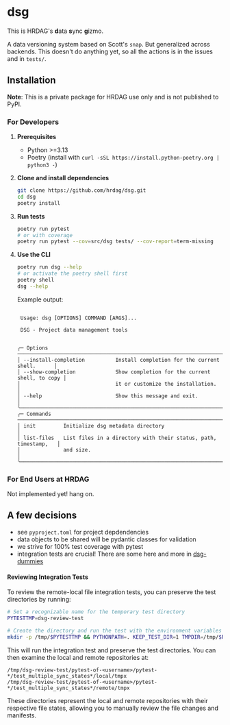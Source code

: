 # dsg

This is HRDAG's **d**ata **s**ync **g**izmo.

A data versioning system based on Scott's `snap`. But generalized across backends. This doesn't do anything yet, so all the actions is in the issues and in `tests/`.

## Installation

**Note**: This is a private package for HRDAG use only and is not published to PyPI.

### For Developers

1. **Prerequisites**
   - Python >=3.13
   - Poetry (install with `curl -sSL https://install.python-poetry.org | python3 -`)

2. **Clone and install dependencies**
   ```bash
   git clone https://github.com/hrdag/dsg.git
   cd dsg
   poetry install
   ```

3. **Run tests**
   ```bash
   poetry run pytest
   # or with coverage
   poetry run pytest --cov=src/dsg tests/ --cov-report=term-missing
   ```

4. **Use the CLI**
   ```bash
   poetry run dsg --help
   # or activate the poetry shell first
   poetry shell
   dsg --help
   ```

   Example output:
   <!--- CLI help output start --->
   ```
                                                                                   
    Usage: dsg [OPTIONS] COMMAND [ARGS]...                                         
                                                                                   
    DSG - Project data management tools                                            
                                                                                   
                                                                                   
   ╭─ Options ────────────────────────────────────────────────────────────────────╮
   │ --install-completion          Install completion for the current shell.      │
   │ --show-completion             Show completion for the current shell, to copy │
   │                               it or customize the installation.              │
   │ --help                        Show this message and exit.                    │
   ╰──────────────────────────────────────────────────────────────────────────────╯
   ╭─ Commands ───────────────────────────────────────────────────────────────────╮
   │ init         Initialize dsg metadata directory                               │
   │ list-files   List files in a directory with their status, path, timestamp,   │
   │              and size.                                                       │
   ╰──────────────────────────────────────────────────────────────────────────────╯
   
   ```
   <!--- CLI help output end --->

### For End Users at HRDAG

Not implemented yet! hang on.

## A few decisions
* see `pyproject.toml` for project depdendencies
* data objects to be shared will be pydantic classes for validation
* we strive for 100% test coverage with pytest
* integration tests are crucial! There are some here and more in [dsg-dummies](https://github.com/HRDAG/dsg-dummies)

#### Reviewing Integration Tests

To review the remote-local file integration tests, you can preserve the test directories by running:

```bash
# Set a recognizable name for the temporary test directory
PYTESTTMP=dsg-review-test

# Create the directory and run the test with the environment variables
mkdir -p /tmp/$PYTESTTMP && PYTHONPATH=. KEEP_TEST_DIR=1 TMPDIR=/tmp/$PYTESTTMP pytest -v tests/test_manifest_integration.py::test_multiple_sync_states
```

This will run the integration test and preserve the test directories. You can then examine the local and remote repositories at:

```
/tmp/dsg-review-test/pytest-of-<username>/pytest-*/test_multiple_sync_states*/local/tmpx
/tmp/dsg-review-test/pytest-of-<username>/pytest-*/test_multiple_sync_states*/remote/tmpx
```

These directories represent the local and remote repositories with their respective file states, allowing you to manually review the file changes and manifests.

<!-- done -->
